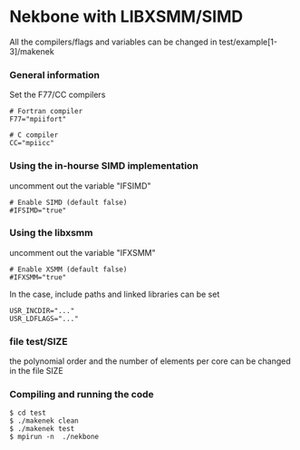 # Nekbone with LIBXSMM/SIMD

All the compilers/flags and variables can be changed in test/example[1-3]/makenek

### General information

Set the F77/CC compilers

```
# Fortran compiler
F77="mpiifort"

# C compiler
CC="mpiicc"
```

### Using the in-hourse SIMD implementation

uncomment out the variable "IFSIMD"

```
# Enable SIMD (default false)
#IFSIMD="true"
```

### Using the libxsmm

uncomment out the variable "IFXSMM"

```
# Enable XSMM (default false)
#IFXSMM="true"
```
In the case, include paths and linked libraries can be set

```
USR_INCDIR="..."
USR_LDFLAGS="..."
```

### file test/SIZE
the polynomial order and the number of elements per core can be changed in the file SIZE

### Compiling and running the code

```
$ cd test
$ ./makenek clean
$ ./makenek test
$ mpirun -n  ./nekbone
```




